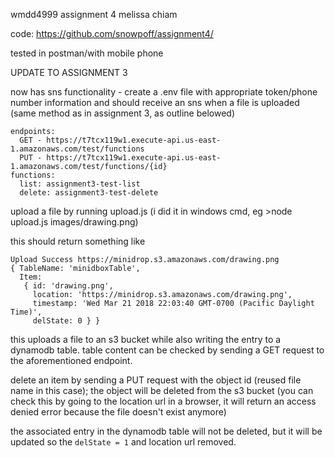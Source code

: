 wmdd4999 assignment 4
melissa chiam

code: https://github.com/snowpoff/assignment4/

tested in postman/with mobile phone

UPDATE TO ASSIGNMENT 3

now has sns functionality - create a .env file with appropriate token/phone number information and should receive an sns when a file is uploaded (same method as in assignment 3, as outline belowed)

```
endpoints:
  GET - https://t7tcx119w1.execute-api.us-east-1.amazonaws.com/test/functions
  PUT - https://t7tcx119w1.execute-api.us-east-1.amazonaws.com/test/functions/{id}
functions:
  list: assignment3-test-list
  delete: assignment3-test-delete
```

upload a file by running upload.js <file path> (i did it in windows cmd, eg >node upload.js images/drawing.png)

this should return something like 
```
Upload Success https://minidrop.s3.amazonaws.com/drawing.png
{ TableName: 'minidboxTable',
  Item:
   { id: 'drawing.png',
     location: 'https://minidrop.s3.amazonaws.com/drawing.png',
     timestamp: 'Wed Mar 21 2018 22:03:40 GMT-0700 (Pacific Daylight Time)',
     delState: 0 } }
```
this uploads a file to an s3 bucket while also writing the entry to a dynamodb table. table content can be checked by sending a GET request to the aforementioned endpoint.

delete an item by sending a PUT request with the object id (reused file name in this case); the object will be deleted from the s3 bucket (you can check this by going to the location url in a browser,  it will return an access denied error because the file doesn't exist anymore)

the associated entry in the dynamodb table will not be deleted, but it will be updated so the `delState = 1` and location url removed.

